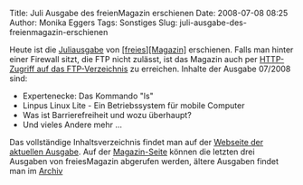 Title: Juli Ausgabe des freienMagazin erschienen
Date: 2008-07-08 08:25
Author: Monika Eggers
Tags: Sonstiges
Slug: juli-ausgabe-des-freienmagazin-erschienen

Heute ist die
[Juliausgabe](ftp://ftp.freiesmagazin.de/2008/freiesMagazin-2008-07.pdf)
von
[[freies][Magazin]](http://www.freiesmagazin.de/magazin)
erschienen. Falls man hinter einer Firewall sitzt, die FTP nicht
zulässt, ist das Magazin auch per [HTTP-Zugriff auf das
FTP-Verzeichnis](http://www.freiesmagazin.de/ftp/2008/freiesMagazin-2008-07.pdf)
zu erreichen. Inhalte der Ausgabe 07/2008 sind:


-   Expertenecke: Das Kommando "ls"
-   Linpus Linux Lite - Ein Betriebssystem für mobile Computer
-   Was ist Barrierefreiheit und wozu überhaupt?
-   Und vieles Andere mehr ...
    
    


Das vollständige Inhaltsverzeichnis findet man auf der [Webseite der
aktuellen Ausgabe](http://www.freiesmagazin.de/freiesMagazin-2008-07).
Auf der [Magazin-Seite](http://www.freiesmagazin.de/magazin) können die
letzten drei Ausgaben von freiesMagazin abgerufen werden, ältere
Ausgaben findet man im [Archiv](http://www.freiesmagazin.de/archiv)


<!--break--><!--break-->
